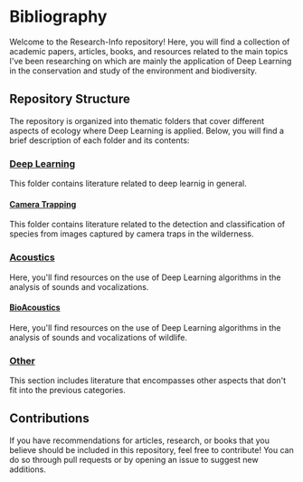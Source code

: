 # Bibliography

Welcome to the Research-Info repository! Here, you will find a collection of academic papers, articles, books, and resources related to the main topics I've been researching on which are mainly the application of Deep Learning in the conservation and study of the environment and biodiversity.

## Repository Structure

The repository is organized into thematic folders that cover different aspects of ecology where Deep Learning is applied. Below, you will find a brief description of each folder and its contents:

### [Deep Learning](DeepLearning)

This folder contains literature related to deep learnig in general.

<!--
### [Computer Vision](ComputerVision)

This folder contains literature related to the detection and classification of objects from images.

-->

#### [Camera Trapping](ComputerVision/CameraTrapping)

This folder contains literature related to the detection and classification of species from images captured by camera traps in the wilderness.

### [Acoustics](Acoustics)

Here, you'll find resources on the use of Deep Learning algorithms in the analysis of sounds and vocalizations.

#### [BioAcoustics](Acoustics/BioAcoustics)

Here, you'll find resources on the use of Deep Learning algorithms in the analysis of sounds and vocalizations of wildlife.

### [Other](Other)

This section includes literature that encompasses other aspects that don't fit into the previous categories.

## Contributions

If you have recommendations for articles, research, or books that you believe should be included in this repository, feel free to contribute! You can do so through pull requests or by opening an issue to suggest new additions.

<!--## Acknowledgments

I would like to thank all researchers and academics who have contributed to this bibliography and have worked on the application of Deep Learning for the conservation of our natural environment.

I hope this resource proves useful for those interested in the intersection of artificial intelligence and ecology. Enjoy exploring the bibliography! --!>
